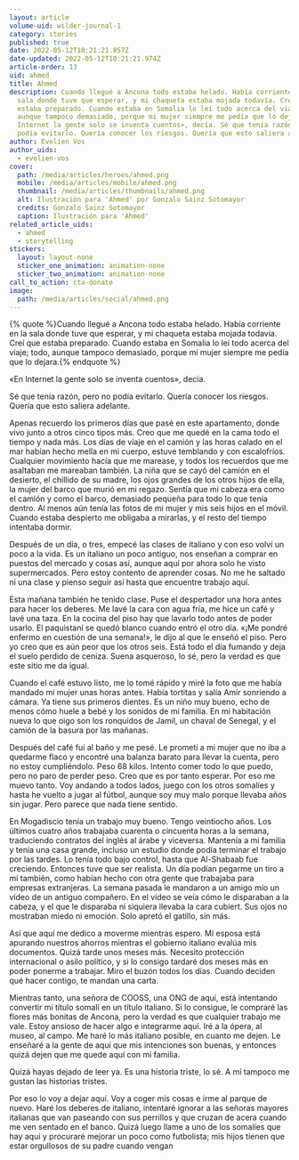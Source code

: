 ```yaml
---
layout: article
volume-uid: wilder-journal-1
category: stories
published: true
date: 2022-05-12T10:21:21.857Z
date-updated: 2022-05-12T10:21:21.974Z
article-order: 13
uid: ahmed
title: Ahmed
description: Cuando llegué a Ancona todo estaba helado. Había corriente en la
  sala donde tuve que esperar, y mi chaqueta estaba mojada todavía. Creí que
  estaba preparado. Cuando estaba en Somalia lo leí todo acerca del viaje; todo,
  aunque tampoco demasiado, porque mi mujer siempre me pedía que lo dejara. «En
  Internet la gente solo se inventa cuentos», decía. Sé que tenía razón, pero no
  podía evitarlo. Quería conocer los riesgos. Quería que esto saliera adelante.
author: Evelien Vos
author_uids:
  - evelien-vos
cover:
  path: /media/articles/heroes/ahmed.png
  mobile: /media/articles/mobile/ahmed.png
  thumbnail: /media/articles/thumbnails/ahmed.png
  alt: Ilustración para 'Ahmed' por Gonzalo Sainz Sotomayor
  credits: Gonzalo Sainz Sotomayor
  caption: Ilustración para 'Ahmed'
related_article_uids:
  - ahmed
  - storytelling
stickers:
  layout: layout-none
  sticker_one_animation: animation-none
  sticker_two_animation: animation-none
call_to_action: cta-donate
image:
  path: /media/articles/social/ahmed.png
---
```

{% quote %}Cuando llegué a Ancona todo estaba helado. Había corriente en la sala donde tuve que esperar, y mi chaqueta estaba mojada todavía. Creí que estaba preparado. Cuando estaba en Somalia lo leí todo acerca del viaje; todo, aunque tampoco demasiado, porque mi mujer siempre me pedía que lo dejara.{% endquote %}

«En Internet la gente solo se inventa cuentos», decía.

Sé que tenía razón, pero no podía evitarlo. Quería conocer los riesgos. Quería que esto saliera adelante.

Apenas recuerdo los primeros días que pasé en este apartamento, donde vivo junto a otros cinco tipos más. Creo que me quedé en la cama todo el tiempo y nada más. Los días de viaje en el camión y las horas calado en el mar habían hecho mella en mi cuerpo, estuve temblando y con escalofríos. Cualquier movimiento hacía que me marease, y todos los recuerdos que me asaltaban me mareaban también. La niña que se cayó del camión en el desierto, el chillido de su madre, los ojos grandes de los otros hijos de ella, la mujer del barco que murió en mi regazo. Sentía que mi cabeza era como el camión y como el barco, demasiado pequeña para todo lo que tenía dentro. Al menos aún tenía las fotos de mi mujer y mis seis hijos en el móvil. Cuando estaba despierto me obligaba a mirarlas, y el resto del tiempo intentaba dormir.

Después de un día, o tres, empecé las clases de italiano y con eso volví un poco a la vida. Es un italiano un poco antiguo, nos enseñan a comprar en puestos del mercado y cosas así, aunque aquí por ahora solo he visto supermercados. Pero estoy contento de aprender cosas. No me he saltado ni una clase y pienso seguir así hasta que encuentre trabajo aquí.

Esta mañana también he tenido clase. Puse el despertador una hora antes para hacer los deberes. Me lavé la cara con agua fría, me hice un café y lavé una taza. En la cocina del piso hay que lavarlo todo antes de poder usarlo. El paquistaní se quedó blanco cuando entró el otro día. «¡Me pondré enfermo en cuestión de una semana!», le dijo al que le enseñó el piso. Pero yo creo que es aún peor que los otros seis. Está todo el día fumando y deja el suelo perdido de ceniza. Suena asqueroso, lo sé, pero la verdad es que este sitio me da igual.

Cuando el café estuvo listo, me lo tomé rápido y miré la foto que me había mandado mi mujer unas horas antes. Había tortitas y salía Amir sonriendo a cámara. Ya tiene sus primeros dientes. Es un niño muy bueno, echo de menos cómo huele a bebé y los sonidos de mi familia. En mi habitación nueva lo que oigo son los ronquidos de Jamil, un chaval de Senegal, y el camión de la basura por las mañanas.

Después del café fui al baño y me pesé. Le prometí a mi mujer que no iba a quedarme flaco y encontré una balanza barato para llevar la cuenta, pero no estoy cumpliéndolo. Peso 68 kilos. Intento comer todo lo que puedo, pero no paro de perder peso. Creo que es por tanto esperar. Por eso me muevo tanto. Voy andando a todos lados, juego con los otros somalíes y hasta he vuelto a jugar al fútbol, aunque soy muy malo porque llevaba años sin jugar. Pero parece que nada tiene sentido.

En Mogadiscio tenía un trabajo muy bueno. Tengo veintiocho años. Los últimos cuatro años trabajaba cuarenta o cincuenta horas a la semana, traduciendo contratos del inglés al árabe y viceversa. Mantenía a mi familia y tenía una casa grande, incluso un estudio donde podía terminar el trabajo por las tardes. Lo tenía todo bajo control, hasta que Al-Shabaab fue creciendo. Entonces tuve que ser realista. Un día podían pegarme un tiro a mí también, como habían hecho con otra gente que trabajaba para empresas extranjeras. La semana pasada le mandaron a un amigo mío un vídeo de un antiguo compañero. En el vídeo se veía cómo le disparaban a la cabeza, y el que le disparaba ni siquiera llevaba la cara cubiert. Sus ojos no mostraban miedo ni emoción. Solo apretó el gatillo, sin más.

Así que aquí me dedico a moverme mientras espero. Mi esposa está apurando nuestros ahorros mientras el gobierno italiano evalúa mis documentos. Quizá tarde unos meses más. Necesito protección internacional o asilo político, y si lo consigo tardaré dos meses más en poder ponerme a trabajar. Miro el buzón todos los días. Cuando deciden qué hacer contigo, te mandan una carta.

Mientras tanto, una señora de COOSS, una ONG de aquí, está intentando convertir mi título somalí en un título italiano. Si lo consigue, le compraré las flores más bonitas de Ancona, pero la verdad es que cualquier trabajo me vale. Estoy ansioso de hacer algo e integrarme aquí. Iré a la ópera, al museo, al campo. Me haré lo más italiano posible, en cuanto me dejen. Le enseñaré a la gente de aquí que mis intenciones son buenas, y entonces quizá dejen que me quede aquí con mi familia.

Quizá hayas dejado de leer ya. Es una historia triste, lo sé. A mí tampoco me gustan las historias tristes.

Por eso lo voy a dejar aquí. Voy a coger mis cosas e irme al parque de nuevo. Haré los deberes de italiano, intentaré ignorar a las señoras mayores italianas que van paseando con sus perrillos y que cruzan de acera cuando me ven sentado en el banco. Quizá luego llame a uno de los somalíes que hay aquí y procuraré mejorar un poco como futbolista; mis hijos tienen que estar orgullosos de su padre cuando vengan